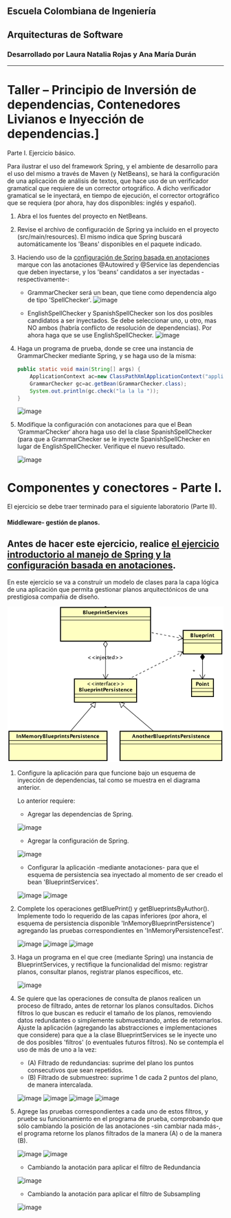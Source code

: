 ## Escuela Colombiana de Ingeniería

## Arquitecturas de Software
### Desarrollado por Laura Natalia Rojas y Ana María Durán
----
# Taller – Principio de Inversión de dependencias, Contenedores Livianos e Inyección de dependencias.]
Parte I. Ejercicio básico.

Para ilustrar el uso del framework Spring, y el ambiente de desarrollo para el uso del mismo a través de Maven (y NetBeans), se hará la configuración de una aplicación de análisis de textos, que hace uso de un verificador gramatical que requiere de un corrector ortográfico. A dicho verificador gramatical se le inyectará, en tiempo de ejecución, el corrector ortográfico que se requiera (por ahora, hay dos disponibles: inglés y español).

1. Abra el los fuentes del proyecto en NetBeans.

2. Revise el archivo de configuración de Spring ya incluido en el proyecto (src/main/resources). El mismo indica que Spring buscará automáticamente los 'Beans' disponibles en el paquete indicado.

3. Haciendo uso de la [configuración de Spring basada en anotaciones](https://docs.spring.io/spring-boot/docs/current/reference/html/using-boot-spring-beans-and-dependency-injection.html) marque con las anotaciones @Autowired y @Service las dependencias que deben inyectarse, y los 'beans' candidatos a ser inyectadas -respectivamente-:

	* GrammarChecker será un bean, que tiene como dependencia algo de tipo 'SpellChecker'.
	![image](https://github.com/user-attachments/assets/75961a13-a9f0-454c-a6a6-aa1ed876b480)

	* EnglishSpellChecker y SpanishSpellChecker son los dos posibles candidatos a ser inyectados. Se debe seleccionar uno, u otro, mas NO ambos (habría conflicto de resolución de dependencias). Por ahora haga que se use EnglishSpellChecker.
	![image](https://github.com/user-attachments/assets/a1b117af-89b2-43b9-8d9d-8d1ffccffecd)

 
4.	Haga un programa de prueba, donde se cree una instancia de GrammarChecker mediante Spring, y se haga uso de la misma:

	```java
	public static void main(String[] args) {
		ApplicationContext ac=new ClassPathXmlApplicationContext("applicationContext.xml");
		GrammarChecker gc=ac.getBean(GrammarChecker.class);
		System.out.println(gc.check("la la la "));
	}
	```
	
	![image](https://github.com/user-attachments/assets/c9752345-a67c-46f7-aa2b-ad365cb87b9e)


5.	Modifique la configuración con anotaciones para que el Bean ‘GrammarChecker‘ ahora haga uso del  la clase SpanishSpellChecker (para que a GrammarChecker se le inyecte SpanishSpellChecker en lugar de  EnglishSpellChecker. Verifique el nuevo resultado.

	![image](https://github.com/user-attachments/assets/2c3737b1-15f7-4916-8078-2ebea3f9029a)

# Componentes y conectores - Parte I.

El ejercicio se debe traer terminado para el siguiente laboratorio (Parte II).

#### Middleware- gestión de planos.


## Antes de hacer este ejercicio, realice [el ejercicio introductorio al manejo de Spring y la configuración basada en anotaciones](https://github.com/ARSW-ECI/Spring_LightweightCont_Annotation-DI_Example).

En este ejercicio se va a construír un modelo de clases para la capa lógica de una aplicación que permita gestionar planos arquitectónicos de una prestigiosa compañia de diseño. 

![](img/ClassDiagram1.png)

1. Configure la aplicación para que funcione bajo un esquema de inyección de dependencias, tal como se muestra en el diagrama anterior.


	Lo anterior requiere:

	* Agregar las dependencias de Spring.

	![image](https://github.com/user-attachments/assets/1c330655-bcba-4262-bc1e-0e5134dfa727)

	* Agregar la configuración de Spring.

	![image](https://github.com/user-attachments/assets/beb77c90-9f7c-4f3a-9cdd-08e61640cb2c)

	* Configurar la aplicación -mediante anotaciones- para que el esquema de persistencia sea inyectado al momento de ser creado el bean 'BlueprintServices'.
	
	![image](https://github.com/user-attachments/assets/94a90884-56da-4fc5-924c-dd80034711b6)
	![image](https://github.com/user-attachments/assets/e5d5eec8-aa7c-4cfa-9af9-fcfff2bef828)

2. Complete los operaciones getBluePrint() y getBlueprintsByAuthor(). Implemente todo lo requerido de las capas inferiores (por ahora, el esquema de persistencia disponible 'InMemoryBlueprintPersistence') agregando las pruebas correspondientes en 'InMemoryPersistenceTest'.

	![image](https://github.com/user-attachments/assets/dd61071d-26e3-4126-8d35-d0cdfabe618e)
	![image](https://github.com/user-attachments/assets/e354aecd-3b9e-44cf-bd2a-def4c15a8a3b)
	![image](https://github.com/user-attachments/assets/ddae4459-04d0-442c-a584-7af40bad8df9)

3. Haga un programa en el que cree (mediante Spring) una instancia de BlueprintServices, y rectifique la funcionalidad del mismo: registrar planos, consultar planos, registrar planos específicos, etc.

	![image](https://github.com/user-attachments/assets/14812b93-bef2-4a70-9190-5c011684c91a)
	
4. Se quiere que las operaciones de consulta de planos realicen un proceso de filtrado, antes de retornar los planos consultados. Dichos filtros lo que buscan es reducir el tamaño de los planos, removiendo datos redundantes o simplemente submuestrando, antes de retornarlos. Ajuste la aplicación (agregando las abstracciones e implementaciones que considere) para que a la clase BlueprintServices se le inyecte uno de dos posibles 'filtros' (o eventuales futuros filtros). No se contempla el uso de más de uno a la vez:
	* (A) Filtrado de redundancias: suprime del plano los puntos consecutivos que sean repetidos.
	* (B) Filtrado de submuestreo: suprime 1 de cada 2 puntos del plano, de manera intercalada.

	![image](https://github.com/user-attachments/assets/17dd381d-545f-49f1-b824-835e806a4bed)
	![image](https://github.com/user-attachments/assets/eb3e4cd7-c626-4c96-a48b-9890f78dfb3e)
	![image](https://github.com/user-attachments/assets/696ec583-36d2-4eb7-90ae-d2ae1cd9f7d8)
	![image](https://github.com/user-attachments/assets/80b3625d-0a66-4417-a147-5e7e2ad15da4)

5. Agrege las pruebas correspondientes a cada uno de estos filtros, y pruebe su funcionamiento en el programa de prueba, comprobando que sólo cambiando la posición de las anotaciones -sin cambiar nada más-, el programa retorne los planos filtrados de la manera (A) o de la manera (B). 

	![image](https://github.com/user-attachments/assets/c1b857d0-0505-4111-8416-cbd0aa204b65)
	![image](https://github.com/user-attachments/assets/9f2cc450-442d-4bbc-b7bb-80d6ca649eac)

	- Cambiando la anotación para aplicar el filtro de Redundancia

	![image](https://github.com/user-attachments/assets/efa4b65d-01ec-4a29-82d4-5caae38bf7ec)

	- Cambiando la anotación para aplicar el filtro de Subsampling

	![image](https://github.com/user-attachments/assets/904ab8ec-e11d-4b24-9b43-4fe84b4a67f5)	

